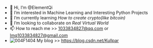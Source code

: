 - 👋 Hi, I’m @ElementQi
- 👀 I’m interested in Machine Learning and Interesting Python Projects
- 🌱 I’m currently learning *How to create crypto(like bitcoin)*
- 💞️ I’m looking to collaborate on *Real Virtual World*
- 📫 How to reach me >> 1033834827@qq.com or lmq1033834827@gmail.com
- ![004F1404](https://user-images.githubusercontent.com/34202960/222698758-1d6acc40-f2fa-4780-b314-c7e6f05130ce.png) My blog >> https://blog.csdn.net/Kullpar

<!---
ElementQi/ElementQi is a ✨ special ✨ repository because its `README.md` (this file) appears on MY GitHub profile.
You can click the Preview link to take a look at your changes.
--->
